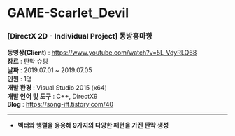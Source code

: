 # GAME-Scarlet_Devil
<h3>[DirectX 2D - Individual Project] 동방홍마향</h3>

<b>동영상(Client)</b>    : https://www.youtube.com/watch?v=5L_VdyRLQ68
<br/><b>장르</b>              : 탄막 슈팅
<br/><b>날짜</b>              : 2019.07.01 ~ 2019.07.05
<br/><b>인원</b>              : 1명
<br/><b>개발 환경</b>         : Visual Studio 2015 (x64)
<br/><b>개발 언어 및 도구</b>  : C++, DirectX9
<br/><b>Blog</b> : https://song-ift.tistory.com/40

<hr size="5">

* <b>벡터와 행렬을 응용해 9가지의 다양한 패턴을 가진 탄막 생성</b>
